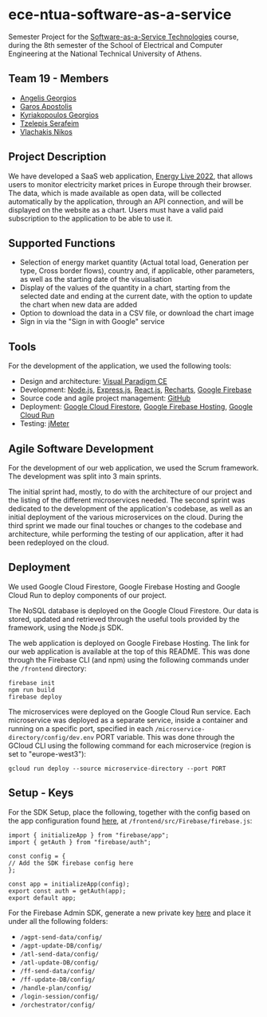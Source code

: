 # ece-ntua-software-as-a-service

Semester Project for the [Software-as-a-Service Technologies](https://www.ece.ntua.gr/en/undergraduate/courses/3399) course, during the 8th semester of the School of Electrical and Computer Engineering at the National Technical University of Athens.

## Team 19 - Members
- [Angelis Georgios](https://github.com/ag-george)
- [Garos Apostolis](https://github.com/ApostolisGaros)
- [Kyriakopoulos Georgios](https://github.com/geokyr)
- [Tzelepis Serafeim](https://github.com/sertze)
- [Vlachakis Nikos](https://github.com/NikosVlachakis)

## Project Description
We have developed a SaaS web application, [Energy Live 2022](https://saas2022-19.web.app), that allows users to monitor electricity market prices in Europe through their browser. The data, which is made available as open data, will be collected automatically by the application, through an API connection, and will be displayed on the website as a chart. Users must have a valid paid subscription to the application to be able to use it. 

## Supported Functions
- Selection of energy market quantity (Actual total load, Generation per type, Cross border flows), country and, if applicable, other parameters, as well as the starting date of the visualisation
- Display of the values of the quantity in a chart, starting from the selected date and ending at the current date, with the option to update the chart when new data are added
- Option to download the data in a CSV file, or download the chart image
- Sign in via the "Sign in with Google" service

## Tools
For the development of the application, we used the following tools:

- Design and architecture: [Visual Paradigm CE](https://www.visual-paradigm.com/download/community.jsp)
- Development: [Node.js](https://nodejs.org/en), [Express.js](https://expressjs.com/), [React.js](https://react.dev/), [Recharts](https://recharts.org/en-US/), [Google Firebase](https://firebase.google.com/)
- Source code and agile project management: [GitHub](https://github.com/)
- Deployment: [Google Cloud Firestore](https://firebase.google.com/docs/firestore), [Google Firebase Hosting](https://firebase.google.com/docs/hosting), [Google Cloud Run](https://cloud.google.com/run)
- Testing: [jMeter](https://jmeter.apache.org/)

## Agile Software Development
For the development of our web application, we used the Scrum framework. The development was split into 3 main sprints.

The initial sprint had, mostly, to do with the architecture of our project and the listing of the different microservices needed. The second sprint was dedicated to the development of the application's codebase, as well as an initial deployment of the various microservices on the cloud. During the third sprint we made our final touches or changes to the codebase and architecture, while performing the testing of our application, after it had been redeployed on the cloud.

## Deployment
We used Google Cloud Firestore, Google Firebase Hosting and Google Cloud Run to deploy components of our project.

The NoSQL database is deployed on the Google Cloud Firestore. Our data is stored, updated and retrieved through the useful tools provided by the framework, using the Node.js SDK.

The web application is deployed on Google Firebase Hosting. The link for our web application is available at the top of this README. This was done through the Firebase CLI (and npm) using the following commands under the `/frontend` directory:

```
firebase init
npm run build
firebase deploy
```

The microservices were deployed on the Google Cloud Run service. Each microservice was deployed as a separate service, inside a container and running on a specific port, specified in each `/microservice-directory/config/dev.env` PORT variable. This was done through the GCloud CLI using the following command for each microservice (region is set to "europe-west3"):

```
gcloud run deploy --source microservice-directory --port PORT
```

## Setup - Keys
For the SDK Setup, place the following, together with the config based on the app configuration found [here](https://console.firebase.google.com/u/0/project/saas2022-19/settings/general/web:NmNjNTk5MDEtNThkNi00ZjBjLTg1MzEtM2FmNjdmNThhODhj), at `/frontend/src/Firebase/firebase.js`:

```
import { initializeApp } from "firebase/app";
import { getAuth } from "firebase/auth";

const config = {
// Add the SDK firebase config here
};

const app = initializeApp(config);
export const auth = getAuth(app);
export default app;
```

For the Firebase Admin SDK, generate a new private key [here](https://console.firebase.google.com/u/0/project/saas2022-19/settings/serviceaccounts/adminsdk) and place it under all the following folders:
- `/agpt-send-data/config/`
- `/agpt-update-DB/config/`
- `/atl-send-data/config/`
- `/atl-update-DB/config/`
- `/ff-send-data/config/`
- `/ff-update-DB/config/`
- `/handle-plan/config/`
- `/login-session/config/`
- `/orchestrator/config/`

